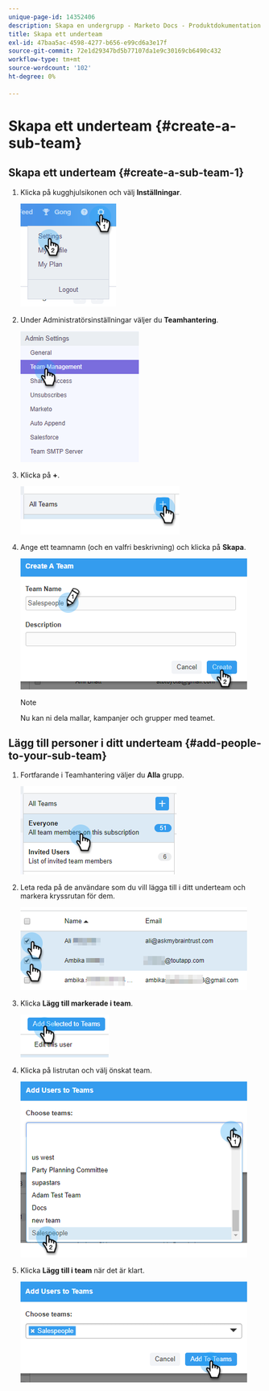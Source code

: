 ```yaml
---
unique-page-id: 14352406
description: Skapa en undergrupp - Marketo Docs - Produktdokumentation
title: Skapa ett underteam
exl-id: 47baa5ac-4598-4277-b656-e99cd6a3e17f
source-git-commit: 72e1d29347bd5b77107da1e9c30169cb6490c432
workflow-type: tm+mt
source-wordcount: '102'
ht-degree: 0%

---
```


# Skapa ett underteam {#create-a-sub-team}

## Skapa ett underteam {#create-a-sub-team-1}

1. Klicka på kugghjulsikonen och välj **Inställningar**.

   ![](assets/one-1.png)

1. Under Administratörsinställningar väljer du **Teamhantering**.

   ![](assets/two-1.png)

1. Klicka på **+**.

   ![](assets/three-1.png)

1. Ange ett teamnamn (och en valfri beskrivning) och klicka på **Skapa**.

   ![](assets/four-1.png)

   >[!NOTE]
   >
   >Nu kan ni dela mallar, kampanjer och grupper med teamet.

## Lägg till personer i ditt underteam {#add-people-to-your-sub-team}

1. Fortfarande i Teamhantering väljer du **Alla** grupp.

   ![](assets/five-1.png)

1. Leta reda på de användare som du vill lägga till i ditt underteam och markera kryssrutan för dem.

   ![](assets/six.png)

1. Klicka **Lägg till markerade i team**.

   ![](assets/seven.png)

1. Klicka på listrutan och välj önskat team.

   ![](assets/eight.png)

1. Klicka **Lägg till i team** när det är klart.

   ![](assets/nine.png)
